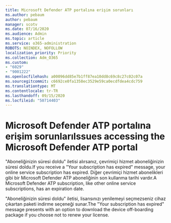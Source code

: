 ```yaml
---
title: Microsoft Defender ATP portalına erişim sorunları
ms.author: pebaum
author: pebaum
manager: scotv
ms.date: 07/16/2020
ms.audience: Admin
ms.topic: article
ms.service: o365-administration
ROBOTS: NOINDEX, NOFOLLOW
localization_priority: Priority
ms.collection: Adm_O365
ms.custom:
- "6029"
- "9001222"
ms.openlocfilehash: a00096dd85e7b1ff87ea10dd8c69c8c27c02c07a
ms.sourcegitcommit: c6692ce0fa1358ec3529e59ca0ecdfdea4cdc759
ms.translationtype: MT
ms.contentlocale: tr-TR
ms.lasthandoff: 09/15/2020
ms.locfileid: "50714403"
---
```

# <a name="issues-accessing-the-microsoft-defender-atp-portal"></a><span data-ttu-id="ea0a2-102">Microsoft Defender ATP portalına erişim sorunları</span><span class="sxs-lookup"><span data-stu-id="ea0a2-102">Issues accessing the Microsoft Defender ATP portal</span></span>

<span data-ttu-id="ea0a2-103">"Aboneliğinizin süresi doldu" iletisi alırsanız, çevrimiçi hizmet aboneliğinizin süresi doldu.</span><span class="sxs-lookup"><span data-stu-id="ea0a2-103">If you receive a "Your subscription has expired" message, your online service subscription has expired.</span></span> <span data-ttu-id="ea0a2-104">Diğer çevrimiçi hizmet abonelikleri gibi bir Microsoft Defender ATP aboneliğinin son kullanma tarihi vardır.</span><span class="sxs-lookup"><span data-stu-id="ea0a2-104">A Microsoft Defender ATP subscription, like other online service subscriptions, has an expiration date.</span></span>

<span data-ttu-id="ea0a2-105">"Aboneliğinizin süresi doldu" iletisi, lisansınızı yenilemeyi seçmezseniz cihaz çıkartan paketi indirme seçeneği sunar.</span><span class="sxs-lookup"><span data-stu-id="ea0a2-105">The "Your subscription has expired" message presents with an option to download the device off-boarding package if you choose not to renew your license.</span></span>